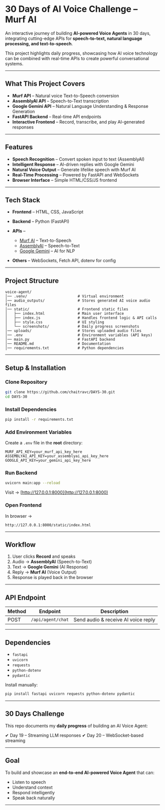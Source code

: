 

# 30 Days of AI Voice Challenge – Murf AI

An interactive journey of building **AI-powered Voice Agents** in 30 days, integrating cutting-edge APIs for **speech-to-text, natural language processing, and text-to-speech**.

This project highlights daily progress, showcasing how AI voice technology can be combined with real-time APIs to create powerful conversational systems.

---

##  What This Project Covers

* **Murf API** – Natural voice Text-to-Speech conversion
* **AssemblyAI API** – Speech-to-Text transcription
* **Google Gemini API** – Natural Language Understanding & Response Generation
* **FastAPI Backend** – Real-time API endpoints
* **Interactive Frontend** – Record, transcribe, and play AI-generated responses

---

##  Features

*  **Speech Recognition** – Convert spoken input to text (AssemblyAI)
*  **Intelligent Response** – AI-driven replies with Google Gemini
*  **Natural Voice Output** – Generate lifelike speech with Murf AI
*  **Real-Time Processing** – Powered by FastAPI and WebSockets
*  **Browser Interface** – Simple HTML/CSS/JS frontend

---

##  Tech Stack

* **Frontend** – HTML, CSS, JavaScript
* **Backend** – Python (FastAPI)
* **APIs** –

  * [Murf AI](https://murf.ai) – Text-to-Speech
  * [AssemblyAI](https://www.assemblyai.com) – Speech-to-Text
  * [Google Gemini](https://ai.google) – AI for NLP
* **Others** – WebSockets, Fetch API, dotenv for config

---

##  Project Structure

```
voice-agent/
│── .venv/                       # Virtual environment 
│── audio_outputs/               # Stores generated AI voice audio files
│── static/                      # Frontend static files
│   ├── index.html               # Main user interface
│   ├── index.js                 # Handles frontend logic & API calls
│   ├── style.css                # UI styling
│   └── screenshots/             # Daily progress screenshots
│── uploads/                     # Stores uploaded audio files
│── .env                         # Environment variables (API keys)
│── main.py                      # FastAPI backend
│── README.md                    # Documentation
│── requirements.txt             # Python dependencies
```

---

##  Setup & Installation

###  Clone Repository

```bash
git clone https://github.com/chaitravc/DAYS-30.git
cd DAYS-30
```

###  Install Dependencies

```bash
pip install -r requirements.txt
```

### Add Environment Variables

Create a `.env` file in the **root** directory:

```env
MURF_API_KEY=your_murf_api_key_here
ASSEMBLYAI_API_KEY=your_assemblyai_api_key_here
GOOGLE_API_KEY=your_gemini_api_key_here
```

###  Run Backend

```bash
uvicorn main:app --reload
```

Visit → [http://127.0.0.1:8000](http://127.0.0.1:8000)

### Open Frontend

In browser →

```
http://127.0.0.1:8000/static/index.html
```

---

##  Workflow

1. User clicks **Record** and speaks
2. Audio → **AssemblyAI** (Speech-to-Text)
3. Text → **Google Gemini** (AI Response)
4. Reply → **Murf AI** (Voice Output)
5. Response is played back in the browser

---

##  API Endpoint

| Method | Endpoint          | Description                         |
| ------ | ----------------- | ----------------------------------- |
| POST   | `/api/agent/chat` | Send audio & receive AI voice reply |

---

##  Dependencies

* `fastapi`
* `uvicorn`
* `requests`
* `python-dotenv`
* `pydantic`

Install manually:

```bash
pip install fastapi uvicorn requests python-dotenv pydantic
```

---

##  30 Days Challenge

This repo documents my **daily progress** of building an AI Voice Agent:


✔ Day 19 – Streaming LLM responses
✔ Day 20 – WebSocket-based streaming


---

##  Goal

To build and showcase an **end-to-end AI-powered Voice Agent** that can:

* Listen to speech
* Understand context
* Respond intelligently
* Speak back naturally

---




